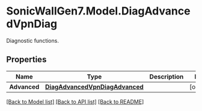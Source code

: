 # SonicWallGen7.Model.DiagAdvancedVpnDiag
Diagnostic functions.

## Properties

Name | Type | Description | Notes
------------ | ------------- | ------------- | -------------
**Advanced** | [**DiagAdvancedVpnDiagAdvanced**](DiagAdvancedVpnDiagAdvanced.md) |  | [optional] 

[[Back to Model list]](../README.md#documentation-for-models) [[Back to API list]](../README.md#documentation-for-api-endpoints) [[Back to README]](../README.md)

